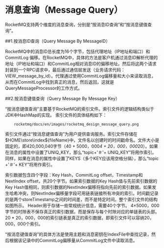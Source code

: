 # 消息查询（Message Query）

RocketMQ支持两个维度的消息查询，分别是“按消息ID查询”和“按消息键值查询”。

##1.按消息ID查询（Query Message By MessageID）

RocketMQ中的消息ID总长度为16个字节，包括代理地址（IP地址和端口）和CommitLog 偏移。在RocketMQ中，具体的方法是客户机通过消息ID解析代理的地址（IP地址和端口）和CommitLog相对消息ID的偏移地址。然后将这两个请求封装到一个RPC请求中，最后通过通信层发送（业务请求代码：VIEW_message_by_id）。代理通过使用CommitLog偏移量和大小来读取消息，从而在CommitLog中找到真正的消息，然后返回，这就是QueryMessageProcessor的工作方式。

##2.按消息键值查询（Query Message By Message Key）

“按消息键值查询”主要基于RocketMQ的索引文件。索引文件的逻辑结构类似于JDK中HashMap的实现。 索引文件的具体结构如下：

        rocketmq/docs/en/images/rocketmq_design_message_query.png
索引文件通过“按消息键值查询”为用户提供查询服务。索引文件存储在$HOME\store\index${fileName}中，文件名以创建时的时间戳命名。文件大小是固定的，即420,000,040字节（40 + 5000，000*4 + 20，000，000*20）。如果在消息的属性中设置了UNIQ_KEY，那么“topic+'＃'+ UNIQ_KEY”将用作索引。同样，如果在消息的属性中设置了KEYS（多个KEY应该用空格分隔），那么“topic +'＃'+ KEY”将用作索引。

索引数据包含四个字段：Key Hash，CommitLog offset，Timestamp和NextIndex offset，共20个字节。如果索引数据的Key Hash值与先前索引数据的Key Hash值相同，则索引数据的NextIndex偏移将指向先前的索引数据。如果发生哈希冲突，则NextIndex偏移量字段可用链表链接所有冲突的索引。时间戳记录的是两个storeTimestamp之间的时间差，而不是特定时间。整个索引文件的结构如图所示。 Header用于存储一些常规统计信息，需要40个字节。 4×5000，000字节的时隙表不保存真正的索引数据，而是保存与每个时隙对应的单链表的头部。 20 * 20，000，000的索引链表是真正的索引数据，即索引文件可以容纳20，000，000个索引。

“按消息键值查询”的具体方法是使用主题和消息密钥在IndexFile中查找记录，然后根据该记录中的CommitLog偏移量从CommitLog文件中读取消息。